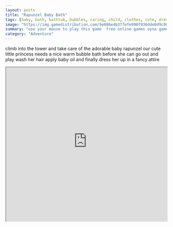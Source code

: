 ```yaml
---
layout: posts
title: "Rapunzel Baby Bath"
tags: [baby, bath, bathtub, bubbles, caring, child, clothes, cute, dress, fun, girlsplay, kids, princess, rapunzel, simulation, tangled, toys, wash, water, free, online, games, oyna, game, free, games, play, play, games]
image: "https://img.gamedistribution.com/9e886e4b377efe990f936dde0d9c98ca.jpg"
summary: "use your mouse to play this game  free online games oyna game free games play play games"
category: "Adventure"
---
```


climb into the tower and take care of the adorable baby rapunzel our cute little princess needs a nice warm bubble bath before she can go out and play wash her hair apply baby oil and finally dress her up in a fancy attire

<iframe width="100%" height="480px;" src="https://flash.gamedistribution.com?game=9e886e4b377efe990f936dde0d9c98ca"></iframe>